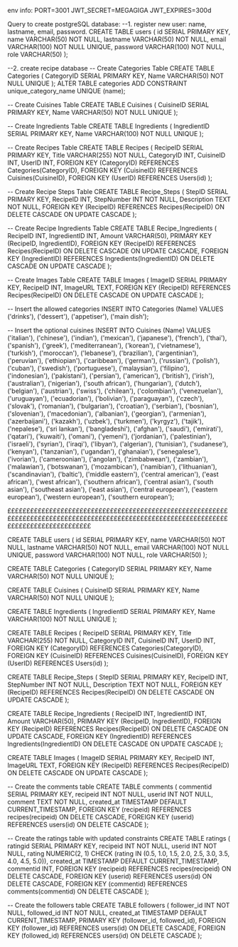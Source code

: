 env info:
PORT=3001
JWT_SECRET=MEGAGIGA
JWT_EXPIRES=300d

Query to create postgreSQL database:
--1. register new user: name, lastname, email, password.
CREATE TABLE users (
    id SERIAL PRIMARY KEY,
    name VARCHAR(50) NOT NULL,
    lastname VARCHAR(50) NOT NULL,
    email VARCHAR(100) NOT NULL UNIQUE,
    password VARCHAR(100) NOT NULL, 
    role VARCHAR(50)
);

--2. create recipe database
-- Create Categories Table
CREATE TABLE Categories (
    CategoryID SERIAL PRIMARY KEY,
    Name VARCHAR(50) NOT NULL UNIQUE
);
ALTER TABLE categories ADD CONSTRAINT unique_category_name UNIQUE (name);

-- Create Cuisines Table
CREATE TABLE Cuisines (
    CuisineID SERIAL PRIMARY KEY,
    Name VARCHAR(50) NOT NULL UNIQUE
);

-- Create Ingredients Table
CREATE TABLE Ingredients (
    IngredientID SERIAL PRIMARY KEY,
    Name VARCHAR(100) NOT NULL UNIQUE
);

-- Create Recipes Table
CREATE TABLE Recipes (
    RecipeID SERIAL PRIMARY KEY,
    Title VARCHAR(255) NOT NULL,
    CategoryID INT,
    CuisineID INT,
    UserID INT,
    FOREIGN KEY (CategoryID) REFERENCES Categories(CategoryID),
    FOREIGN KEY (CuisineID) REFERENCES Cuisines(CuisineID),
    FOREIGN KEY (UserID) REFERENCES Users(id)
);


-- Create Recipe Steps Table
CREATE TABLE Recipe_Steps (
    StepID SERIAL PRIMARY KEY,
    RecipeID INT,
    StepNumber INT NOT NULL,
    Description TEXT NOT NULL,
    FOREIGN KEY (RecipeID) REFERENCES Recipes(RecipeID) ON DELETE CASCADE ON UPDATE CASCADE
);

-- Create Recipe Ingredients Table
CREATE TABLE Recipe_Ingredients (
    RecipeID INT,
    IngredientID INT,
    Amount VARCHAR(50),
    PRIMARY KEY (RecipeID, IngredientID),
    FOREIGN KEY (RecipeID) REFERENCES Recipes(RecipeID) ON DELETE CASCADE ON UPDATE CASCADE,
    FOREIGN KEY (IngredientID) REFERENCES Ingredients(IngredientID) ON DELETE CASCADE ON UPDATE CASCADE
);

-- Create Images Table
CREATE TABLE Images (
    ImageID SERIAL PRIMARY KEY,
    RecipeID INT,
    ImageURL TEXT,
    FOREIGN KEY (RecipeID) REFERENCES Recipes(RecipeID) ON DELETE CASCADE ON UPDATE CASCADE
);

-- Insert the allowed categories
INSERT INTO Categories (Name) VALUES ('drinks'), ('dessert'), ('appetiser'), ('main dish');

-- Insert the optional cuisines
INSERT INTO Cuisines (Name)
VALUES 
('italian'),
('chinese'),
('indian'),
('mexican'),
('japanese'),
('french'),
('thai'),
('spanish'),
('greek'),
('mediterranean'),
('korean'),
('vietnamese'),
('turkish'),
('moroccan'),
('lebanese'),
('brazilian'),
('argentinian'),
('peruvian'),
('ethiopian'),
('caribbean'),
('german'),
('russian'),
('polish'),
('cuban'),
('swedish'),
('portuguese'),
('malaysian'),
('filipino'),
('indonesian'),
('pakistani'),
('persian'),
('american'),
('british'),
('irish'),
('australian'),
('nigerian'),
('south african'),
('hungarian'),
('dutch'),
('belgian'),
('austrian'),
('swiss'),
('chilean'),
('colombian'),
('venezuelan'),
('uruguayan'),
('ecuadorian'),
('bolivian'),
('paraguayan'),
('czech'),
('slovak'),
('romanian'),
('bulgarian'),
('croatian'),
('serbian'),
('bosnian'),
('slovenian'),
('macedonian'),
('albanian'),
('georgian'),
('armenian'),
('azerbaijani'),
('kazakh'),
('uzbek'),
('turkmen'),
('kyrgyz'),
('tajik'),
('nepalese'),
('sri lankan'),
('bangladeshi'),
('afghan'),
('saudi'),
('emirati'),
('qatari'),
('kuwaiti'),
('omani'),
('yemeni'),
('jordanian'),
('palestinian'),
('israeli'),
('syrian'),
('iraqi'),
('libyan'),
('algerian'),
('tunisian'),
('sudanese'),
('kenyan'),
('tanzanian'),
('ugandan'),
('ghanaian'),
('senegalese'),
('ivorian'),
('cameroonian'),
('angolan'),
('zimbabwean'),
('zambian'),
('malawian'),
('botswanan'),
('mozambican'),
('namibian'),
('lithuanian'),
('scandinavian'),
('baltic'),
('middle eastern'),
('central american'),
('east african'),
('west african'),
('southern african'),
('central asian'),
('south asian'),
('southeast asian'),
('east asian'),
('central european'),
('eastern european'),
('western european'),
('southern european');











££££££££££££££££££££££££££££££££££££££££££££££££££££££££££££££££££££££££££££££££££££££££££££££££££££££££££££££££££££££££££££££££££££££££££




CREATE TABLE users (
    id SERIAL PRIMARY KEY,
    name VARCHAR(50) NOT NULL,
    lastname VARCHAR(50) NOT NULL,
    email VARCHAR(100) NOT NULL UNIQUE,
    password VARCHAR(100) NOT NULL,
    role VARCHAR(50)
);

CREATE TABLE Categories (
    CategoryID SERIAL PRIMARY KEY,
    Name VARCHAR(50) NOT NULL UNIQUE
);

CREATE TABLE Cuisines (
    CuisineID SERIAL PRIMARY KEY,
    Name VARCHAR(50) NOT NULL UNIQUE
);

CREATE TABLE Ingredients (
    IngredientID SERIAL PRIMARY KEY,
    Name VARCHAR(100) NOT NULL UNIQUE
);

CREATE TABLE Recipes (
    RecipeID SERIAL PRIMARY KEY,
    Title VARCHAR(255) NOT NULL,
    CategoryID INT,
    CuisineID INT,
    UserID INT,
    FOREIGN KEY (CategoryID) REFERENCES Categories(CategoryID),
    FOREIGN KEY (CuisineID) REFERENCES Cuisines(CuisineID),
    FOREIGN KEY (UserID) REFERENCES Users(id)
);

CREATE TABLE Recipe_Steps (
    StepID SERIAL PRIMARY KEY,
    RecipeID INT,
    StepNumber INT NOT NULL,
    Description TEXT NOT NULL,
    FOREIGN KEY (RecipeID) REFERENCES Recipes(RecipeID) ON DELETE CASCADE ON UPDATE CASCADE
);

CREATE TABLE Recipe_Ingredients (
    RecipeID INT,
    IngredientID INT,
    Amount VARCHAR(50),
    PRIMARY KEY (RecipeID, IngredientID),
    FOREIGN KEY (RecipeID) REFERENCES Recipes(RecipeID) ON DELETE CASCADE ON UPDATE CASCADE,
    FOREIGN KEY (IngredientID) REFERENCES Ingredients(IngredientID) ON DELETE CASCADE ON UPDATE CASCADE
);

CREATE TABLE Images (
    ImageID SERIAL PRIMARY KEY,
    RecipeID INT,
    ImageURL TEXT,
    FOREIGN KEY (RecipeID) REFERENCES Recipes(RecipeID) ON DELETE CASCADE ON UPDATE CASCADE
);

-- Create the comments table
CREATE TABLE comments (
    commentid SERIAL PRIMARY KEY,
    recipeid INT NOT NULL,
    userid INT NOT NULL,
    comment TEXT NOT NULL,
    created_at TIMESTAMP DEFAULT CURRENT_TIMESTAMP,
    FOREIGN KEY (recipeid) REFERENCES recipes(recipeid) ON DELETE CASCADE,
    FOREIGN KEY (userid) REFERENCES users(id) ON DELETE CASCADE
);

-- Create the ratings table with updated constraints
CREATE TABLE ratings (
    ratingid SERIAL PRIMARY KEY,
    recipeid INT NOT NULL,
    userid INT NOT NULL,
    rating NUMERIC(2, 1) CHECK (rating IN (0.5, 1.0, 1.5, 2.0, 2.5, 3.0, 3.5, 4.0, 4.5, 5.0)),
    created_at TIMESTAMP DEFAULT CURRENT_TIMESTAMP,
    commentid INT,
    FOREIGN KEY (recipeid) REFERENCES recipes(recipeid) ON DELETE CASCADE,
    FOREIGN KEY (userid) REFERENCES users(id) ON DELETE CASCADE,
    FOREIGN KEY (commentid) REFERENCES comments(commentid) ON DELETE CASCADE
);

-- Create the followers table
CREATE TABLE followers (
    follower_id INT NOT NULL,
    followed_id INT NOT NULL,
    created_at TIMESTAMP DEFAULT CURRENT_TIMESTAMP,
    PRIMARY KEY (follower_id, followed_id),
    FOREIGN KEY (follower_id) REFERENCES users(id) ON DELETE CASCADE,
    FOREIGN KEY (followed_id) REFERENCES users(id) ON DELETE CASCADE
);